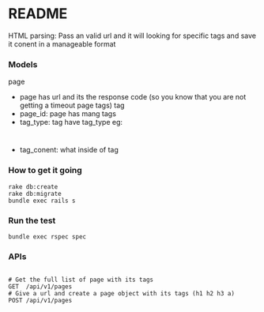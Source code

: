 # README

HTML parsing:
Pass an valid url and it will looking for specific tags and save it conent in a manageable format

### Models
page
  - page has url and its the response code (so you know that you are not getting a timeout page tags)
tag
  - page_id: page has mang tags
  - tag_type: tag have tag_type eg: <a></a> <h1></h1> <h2></h2>
  - tag_conent: what inside of tag

### How to get it going
```
rake db:create
rake db:migrate
bundle exec rails s
```

### Run the test
```
bundle exec rspec spec
```

### APIs
```

# Get the full list of page with its tags
GET  /api/v1/pages
# Give a url and create a page object with its tags (h1 h2 h3 a)
POST /api/v1/pages
```
